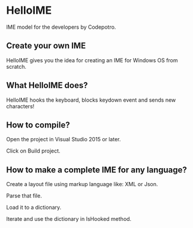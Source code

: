 # HelloIME
IME model for the developers by Codepotro.

## Create your own IME
HelloIME gives you the idea for creating an IME for Windows OS from scratch.

## What HelloIME does?
HelloIME hooks the keyboard, blocks keydown event and sends new characters!

## How to compile?

Open the project in Visual Studio 2015 or later.

Click on Build project.

## How to make a complete IME for any language?

Create a layout file using markup language like: XML or Json.

Parse that file.

Load it to a dictionary.

Iterate and use the dictionary in IsHooked method.
